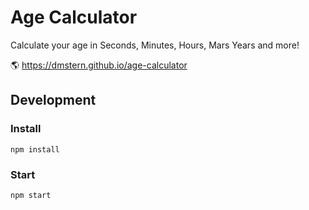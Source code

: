 # Age Calculator

Calculate your age in Seconds, Minutes, Hours, Mars Years and more!

🌎 <https://dmstern.github.io/age-calculator>

## Development

### Install

```
npm install
```

### Start

```
npm start
```
